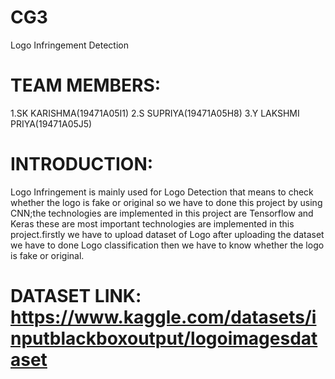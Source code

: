# CG3
Logo Infringement Detection
# TEAM MEMBERS:
 1.SK KARISHMA(19471A05I1)
 2.S SUPRIYA(19471A05H8)
 3.Y LAKSHMI PRIYA(19471A05J5)
# INTRODUCTION:
   Logo Infringement is mainly
used for Logo Detection that means
to check whether the logo is fake or
original so we have to done this project
by using CNN;the technologies are
implemented in this project are
Tensorflow and Keras these are most
important technologies are
implemented in this project.firstly we
have to upload dataset of Logo after
uploading the dataset we have to done
Logo classification then we have to
know whether the logo is fake or original.
# DATASET LINK: https://www.kaggle.com/datasets/inputblackboxoutput/logoimagesdataset
